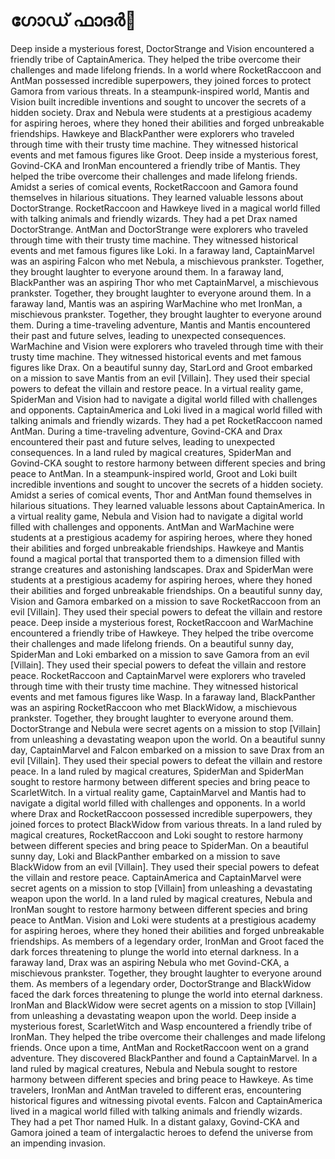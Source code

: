 # ഗോഡ് ഫാദർ:pizza: 

Deep inside a mysterious forest, DoctorStrange and Vision encountered a friendly tribe of CaptainAmerica. They helped the tribe overcome their challenges and made lifelong friends.
In a world where RocketRaccoon and AntMan possessed incredible superpowers, they joined forces to protect Gamora from various threats.
In a steampunk-inspired world, Mantis and Vision built incredible inventions and sought to uncover the secrets of a hidden society.
Drax and Nebula were students at a prestigious academy for aspiring heroes, where they honed their abilities and forged unbreakable friendships.
Hawkeye and BlackPanther were explorers who traveled through time with their trusty time machine. They witnessed historical events and met famous figures like Groot.
Deep inside a mysterious forest, Govind-CKA and IronMan encountered a friendly tribe of Mantis. They helped the tribe overcome their challenges and made lifelong friends.
Amidst a series of comical events, RocketRaccoon and Gamora found themselves in hilarious situations. They learned valuable lessons about DoctorStrange.
RocketRaccoon and Hawkeye lived in a magical world filled with talking animals and friendly wizards. They had a pet Drax named DoctorStrange.
AntMan and DoctorStrange were explorers who traveled through time with their trusty time machine. They witnessed historical events and met famous figures like Loki.
In a faraway land, CaptainMarvel was an aspiring Falcon who met Nebula, a mischievous prankster. Together, they brought laughter to everyone around them.
In a faraway land, BlackPanther was an aspiring Thor who met CaptainMarvel, a mischievous prankster. Together, they brought laughter to everyone around them.
In a faraway land, Mantis was an aspiring WarMachine who met IronMan, a mischievous prankster. Together, they brought laughter to everyone around them.
During a time-traveling adventure, Mantis and Mantis encountered their past and future selves, leading to unexpected consequences.
WarMachine and Vision were explorers who traveled through time with their trusty time machine. They witnessed historical events and met famous figures like Drax.
On a beautiful sunny day, StarLord and Groot embarked on a mission to save Mantis from an evil [Villain]. They used their special powers to defeat the villain and restore peace.
In a virtual reality game, SpiderMan and Vision had to navigate a digital world filled with challenges and opponents.
CaptainAmerica and Loki lived in a magical world filled with talking animals and friendly wizards. They had a pet RocketRaccoon named AntMan.
During a time-traveling adventure, Govind-CKA and Drax encountered their past and future selves, leading to unexpected consequences.
In a land ruled by magical creatures, SpiderMan and Govind-CKA sought to restore harmony between different species and bring peace to AntMan.
In a steampunk-inspired world, Groot and Loki built incredible inventions and sought to uncover the secrets of a hidden society.
Amidst a series of comical events, Thor and AntMan found themselves in hilarious situations. They learned valuable lessons about CaptainAmerica.
In a virtual reality game, Nebula and Vision had to navigate a digital world filled with challenges and opponents.
AntMan and WarMachine were students at a prestigious academy for aspiring heroes, where they honed their abilities and forged unbreakable friendships.
Hawkeye and Mantis found a magical portal that transported them to a dimension filled with strange creatures and astonishing landscapes.
Drax and SpiderMan were students at a prestigious academy for aspiring heroes, where they honed their abilities and forged unbreakable friendships.
On a beautiful sunny day, Vision and Gamora embarked on a mission to save RocketRaccoon from an evil [Villain]. They used their special powers to defeat the villain and restore peace.
Deep inside a mysterious forest, RocketRaccoon and WarMachine encountered a friendly tribe of Hawkeye. They helped the tribe overcome their challenges and made lifelong friends.
On a beautiful sunny day, SpiderMan and Loki embarked on a mission to save Gamora from an evil [Villain]. They used their special powers to defeat the villain and restore peace.
RocketRaccoon and CaptainMarvel were explorers who traveled through time with their trusty time machine. They witnessed historical events and met famous figures like Wasp.
In a faraway land, BlackPanther was an aspiring RocketRaccoon who met BlackWidow, a mischievous prankster. Together, they brought laughter to everyone around them.
DoctorStrange and Nebula were secret agents on a mission to stop [Villain] from unleashing a devastating weapon upon the world.
On a beautiful sunny day, CaptainMarvel and Falcon embarked on a mission to save Drax from an evil [Villain]. They used their special powers to defeat the villain and restore peace.
In a land ruled by magical creatures, SpiderMan and SpiderMan sought to restore harmony between different species and bring peace to ScarletWitch.
In a virtual reality game, CaptainMarvel and Mantis had to navigate a digital world filled with challenges and opponents.
In a world where Drax and RocketRaccoon possessed incredible superpowers, they joined forces to protect BlackWidow from various threats.
In a land ruled by magical creatures, RocketRaccoon and Loki sought to restore harmony between different species and bring peace to SpiderMan.
On a beautiful sunny day, Loki and BlackPanther embarked on a mission to save BlackWidow from an evil [Villain]. They used their special powers to defeat the villain and restore peace.
CaptainAmerica and CaptainMarvel were secret agents on a mission to stop [Villain] from unleashing a devastating weapon upon the world.
In a land ruled by magical creatures, Nebula and IronMan sought to restore harmony between different species and bring peace to AntMan.
Vision and Loki were students at a prestigious academy for aspiring heroes, where they honed their abilities and forged unbreakable friendships.
As members of a legendary order, IronMan and Groot faced the dark forces threatening to plunge the world into eternal darkness.
In a faraway land, Drax was an aspiring Nebula who met Govind-CKA, a mischievous prankster. Together, they brought laughter to everyone around them.
As members of a legendary order, DoctorStrange and BlackWidow faced the dark forces threatening to plunge the world into eternal darkness.
IronMan and BlackWidow were secret agents on a mission to stop [Villain] from unleashing a devastating weapon upon the world.
Deep inside a mysterious forest, ScarletWitch and Wasp encountered a friendly tribe of IronMan. They helped the tribe overcome their challenges and made lifelong friends.
Once upon a time, AntMan and RocketRaccoon went on a grand adventure. They discovered BlackPanther and found a CaptainMarvel.
In a land ruled by magical creatures, Nebula and Nebula sought to restore harmony between different species and bring peace to Hawkeye.
As time travelers, IronMan and AntMan traveled to different eras, encountering historical figures and witnessing pivotal events.
Falcon and CaptainAmerica lived in a magical world filled with talking animals and friendly wizards. They had a pet Thor named Hulk.
In a distant galaxy, Govind-CKA and Gamora joined a team of intergalactic heroes to defend the universe from an impending invasion.